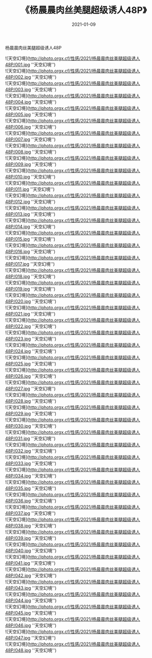 ﻿---
layout: post
title: 《杨晨晨肉丝美腿超级诱人48P》
date: 2021-01-09
img: http://photo.orgx.cf/性感/2021/杨晨晨肉丝美腿超级诱人48P/000.jpg
tags: [美女,性感,泳衣]
---

杨晨晨肉丝美腿超级诱人48P



![天空幻境](http://photo.orgx.cf/性感/2021/杨晨晨肉丝美腿超级诱人48P/001.jpg ''天空幻境'')<br>
![天空幻境](http://photo.orgx.cf/性感/2021/杨晨晨肉丝美腿超级诱人48P/002.jpg ''天空幻境'')<br>
![天空幻境](http://photo.orgx.cf/性感/2021/杨晨晨肉丝美腿超级诱人48P/003.jpg ''天空幻境'')<br>
![天空幻境](http://photo.orgx.cf/性感/2021/杨晨晨肉丝美腿超级诱人48P/004.jpg ''天空幻境'')<br>
![天空幻境](http://photo.orgx.cf/性感/2021/杨晨晨肉丝美腿超级诱人48P/005.jpg ''天空幻境'')<br>
![天空幻境](http://photo.orgx.cf/性感/2021/杨晨晨肉丝美腿超级诱人48P/006.jpg ''天空幻境'')<br>
![天空幻境](http://photo.orgx.cf/性感/2021/杨晨晨肉丝美腿超级诱人48P/007.jpg ''天空幻境'')<br>
![天空幻境](http://photo.orgx.cf/性感/2021/杨晨晨肉丝美腿超级诱人48P/008.jpg ''天空幻境'')<br>
![天空幻境](http://photo.orgx.cf/性感/2021/杨晨晨肉丝美腿超级诱人48P/009.jpg ''天空幻境'')<br>
![天空幻境](http://photo.orgx.cf/性感/2021/杨晨晨肉丝美腿超级诱人48P/010.jpg ''天空幻境'')<br>
![天空幻境](http://photo.orgx.cf/性感/2021/杨晨晨肉丝美腿超级诱人48P/011.jpg ''天空幻境'')<br>
![天空幻境](http://photo.orgx.cf/性感/2021/杨晨晨肉丝美腿超级诱人48P/012.jpg ''天空幻境'')<br>
![天空幻境](http://photo.orgx.cf/性感/2021/杨晨晨肉丝美腿超级诱人48P/013.jpg ''天空幻境'')<br>
![天空幻境](http://photo.orgx.cf/性感/2021/杨晨晨肉丝美腿超级诱人48P/014.jpg ''天空幻境'')<br>
![天空幻境](http://photo.orgx.cf/性感/2021/杨晨晨肉丝美腿超级诱人48P/015.jpg ''天空幻境'')<br>
![天空幻境](http://photo.orgx.cf/性感/2021/杨晨晨肉丝美腿超级诱人48P/016.jpg ''天空幻境'')<br>
![天空幻境](http://photo.orgx.cf/性感/2021/杨晨晨肉丝美腿超级诱人48P/017.jpg ''天空幻境'')<br>
![天空幻境](http://photo.orgx.cf/性感/2021/杨晨晨肉丝美腿超级诱人48P/018.jpg ''天空幻境'')<br>
![天空幻境](http://photo.orgx.cf/性感/2021/杨晨晨肉丝美腿超级诱人48P/019.jpg ''天空幻境'')<br>
![天空幻境](http://photo.orgx.cf/性感/2021/杨晨晨肉丝美腿超级诱人48P/020.jpg ''天空幻境'')<br>
![天空幻境](http://photo.orgx.cf/性感/2021/杨晨晨肉丝美腿超级诱人48P/021.jpg ''天空幻境'')<br>
![天空幻境](http://photo.orgx.cf/性感/2021/杨晨晨肉丝美腿超级诱人48P/022.jpg ''天空幻境'')<br>
![天空幻境](http://photo.orgx.cf/性感/2021/杨晨晨肉丝美腿超级诱人48P/023.jpg ''天空幻境'')<br>
![天空幻境](http://photo.orgx.cf/性感/2021/杨晨晨肉丝美腿超级诱人48P/024.jpg ''天空幻境'')<br>
![天空幻境](http://photo.orgx.cf/性感/2021/杨晨晨肉丝美腿超级诱人48P/025.jpg ''天空幻境'')<br>
![天空幻境](http://photo.orgx.cf/性感/2021/杨晨晨肉丝美腿超级诱人48P/026.jpg ''天空幻境'')<br>
![天空幻境](http://photo.orgx.cf/性感/2021/杨晨晨肉丝美腿超级诱人48P/027.jpg ''天空幻境'')<br>
![天空幻境](http://photo.orgx.cf/性感/2021/杨晨晨肉丝美腿超级诱人48P/028.jpg ''天空幻境'')<br>
![天空幻境](http://photo.orgx.cf/性感/2021/杨晨晨肉丝美腿超级诱人48P/029.jpg ''天空幻境'')<br>
![天空幻境](http://photo.orgx.cf/性感/2021/杨晨晨肉丝美腿超级诱人48P/030.jpg ''天空幻境'')<br>
![天空幻境](http://photo.orgx.cf/性感/2021/杨晨晨肉丝美腿超级诱人48P/031.jpg ''天空幻境'')<br>
![天空幻境](http://photo.orgx.cf/性感/2021/杨晨晨肉丝美腿超级诱人48P/032.jpg ''天空幻境'')<br>
![天空幻境](http://photo.orgx.cf/性感/2021/杨晨晨肉丝美腿超级诱人48P/033.jpg ''天空幻境'')<br>
![天空幻境](http://photo.orgx.cf/性感/2021/杨晨晨肉丝美腿超级诱人48P/034.jpg ''天空幻境'')<br>
![天空幻境](http://photo.orgx.cf/性感/2021/杨晨晨肉丝美腿超级诱人48P/035.jpg ''天空幻境'')<br>
![天空幻境](http://photo.orgx.cf/性感/2021/杨晨晨肉丝美腿超级诱人48P/036.jpg ''天空幻境'')<br>
![天空幻境](http://photo.orgx.cf/性感/2021/杨晨晨肉丝美腿超级诱人48P/037.jpg ''天空幻境'')<br>
![天空幻境](http://photo.orgx.cf/性感/2021/杨晨晨肉丝美腿超级诱人48P/038.jpg ''天空幻境'')<br>
![天空幻境](http://photo.orgx.cf/性感/2021/杨晨晨肉丝美腿超级诱人48P/039.jpg ''天空幻境'')<br>
![天空幻境](http://photo.orgx.cf/性感/2021/杨晨晨肉丝美腿超级诱人48P/040.jpg ''天空幻境'')<br>
![天空幻境](http://photo.orgx.cf/性感/2021/杨晨晨肉丝美腿超级诱人48P/041.jpg ''天空幻境'')<br>
![天空幻境](http://photo.orgx.cf/性感/2021/杨晨晨肉丝美腿超级诱人48P/042.jpg ''天空幻境'')<br>
![天空幻境](http://photo.orgx.cf/性感/2021/杨晨晨肉丝美腿超级诱人48P/043.jpg ''天空幻境'')<br>
![天空幻境](http://photo.orgx.cf/性感/2021/杨晨晨肉丝美腿超级诱人48P/044.jpg ''天空幻境'')<br>
![天空幻境](http://photo.orgx.cf/性感/2021/杨晨晨肉丝美腿超级诱人48P/045.jpg ''天空幻境'')<br>
![天空幻境](http://photo.orgx.cf/性感/2021/杨晨晨肉丝美腿超级诱人48P/046.jpg ''天空幻境'')<br>
![天空幻境](http://photo.orgx.cf/性感/2021/杨晨晨肉丝美腿超级诱人48P/047.jpg ''天空幻境'')<br>
![天空幻境](http://photo.orgx.cf/性感/2021/杨晨晨肉丝美腿超级诱人48P/048.jpg ''天空幻境'')<br>